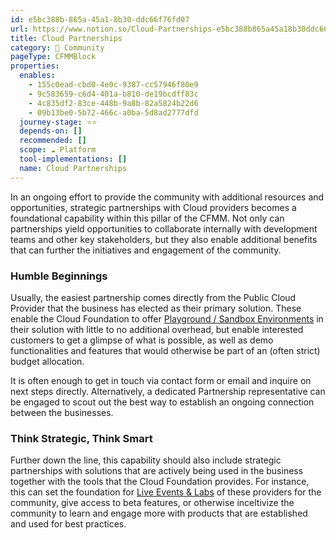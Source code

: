 ```yaml
---
id: e5bc388b-865a-45a1-8b30-ddc66f76fd07
url: https://www.notion.so/Cloud-Partnerships-e5bc388b865a45a18b30ddc66f76fd07
title: Cloud Partnerships
category: 🙌 Community
pageType: CFMMBlock
properties:
  enables:
    - 155c0ead-cbd0-4e0c-9387-cc57946f80e9
    - 9c583659-c6d4-401a-b810-de19bcdff83c
    - 4c835df2-83ce-448b-9a8b-82a5824b22d6
    - 09b13be0-5b72-466c-a0ba-5d8ad2777dfd
  journey-stage: ⭐️⭐️
  depends-on: []
  recommended: []
  scope: ☁️ Platform
  tool-implementations: []
  name: Cloud Partnerships
---
```


In an ongoing effort to provide the community with additional resources and opportunities, strategic partnerships with Cloud providers becomes a foundational capability within this pillar of the CFMM. Not only can partnerships yield opportunities to collaborate internally with development teams and other key stakeholders, but they also enable additional benefits that can further the initiatives and engagement of the community.

### Humble Beginnings

Usually, the easiest partnership comes directly from the Public Cloud Provider that the business has elected as their primary solution. These enable the Cloud Foundation to offer  [Playground / Sandbox Environments](../tenant-management/playground-sandbox-environments.md) in their solution with little to no additional overhead, but enable interested customers to get a glimpse of what is possible, as well as demo functionalities and features that would otherwise be part of an (often strict) budget allocation. 

It is often enough to get in touch via contact form or email and inquire on next steps directly. Alternatively, a dedicated Partnership representative can be engaged to scout out the best way to establish an ongoing connection between the businesses.

### Think Strategic, Think Smart

Further down the line, this capability should also include strategic partnerships with solutions that are actively being used in the business together with the tools that the Cloud Foundation provides. For instance, this can set the foundation for [Live Events & Labs](./live-events-and-labs.md) of these providers for the community, give access to beta features, or otherwise inceltivize the community to learn and engage more with products that are established and used for best practices.